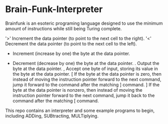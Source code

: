 # Brain-Funk-Interpreter

Brainfunk is an esoteric programing language designed to use the minimum amount of instructions while still being Turing complete.

'>' Increment the data pointer (to point to the next cell to the right).
'<' Decrement the data pointer (to point to the next cell to the left).

-   Increment (increase by one) the byte at the data pointer.

*   Decrement (decrease by one) the byte at the data pointer.
    . Output the byte at the data pointer.
    , Accept one byte of input, storing its value in the byte at the data pointer.
    [ If the byte at the data pointer is zero, then instead of moving the instruction pointer forward to the next command, jump it forward to the command after the matching ] command.
    ] If the byte at the data pointer is nonzero, then instead of moving the instruction pointer forward to the next command, jump it back to the command after the matching [ command.

This repo contains an interpreter and some example programs to begin, including ADDing, SUBtracting, MULTiplying.
